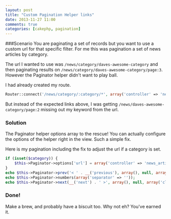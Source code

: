```yaml
---
layout: post
title: "Custom Pagination Helper links"
date: 2013-11-27 11:00
comments: true
categories: [cakephp, pagination]
---
```

###Scenario
You are paginating a set of records but you want to use a custom url for that specific filter. For me this was pagination a set of news articles by category.

The url I wanted to use was `/news/category/daves-awesome-category` and then paginating results on `/news/category/daves-awesome-category/page:3`. However the Paginator helper didn't want to play ball.

I had already created my route.

```php
Router::connect('/news/category/:category/*', array('controller' => 'news_articles', 'action' => 'index'), array('category' => '[a-z0-9-]+', 'pass' => array('category')));
```

But instead of the expected links above, I was getting `/news/daves-awesome-category/page:2` missing out my keyword from the url.

### Solution
The Paginator helper options array to the rescue! You can actually configure the options of the helper right in the view. Such a simple fix.

Here is my pagination including the fix to adjust the url if a category is set.

```php
if (isset($category)) {
	$this->Paginator->options['url'] = array('controller' => 'news_articles', 'action' => 'index', 'category' => $category['NewsCategory']['slug']);
}
echo $this->Paginator->prev('< ' . __('previous'), array(), null, array('class' => 'prev disabled'));
echo $this->Paginator->numbers(array('separator' => ''));
echo $this->Paginator->next(__('next') . ' >', array(), null, array('class' => 'next disabled'));
```

### Done!
Make a brew, and probably have a biscuit too. Why not eh? You've earned it.